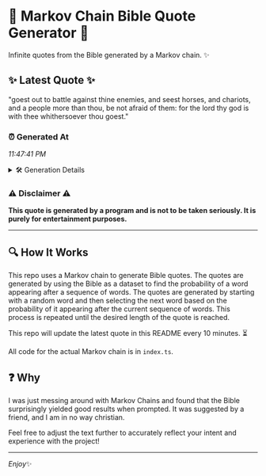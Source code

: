 # 📖 Markov Chain Bible Quote Generator 📖

Infinite quotes from the Bible generated by a Markov chain. ✨

## ✨ Latest Quote ✨
"goest out to battle against thine enemies, and seest horses, and chariots, and a people more than thou, be not afraid of them: for the lord thy god is with thee whithersoever thou goest."

### ⏰ Generated At
*11:47:41 PM*

<details>
    <summary>🛠️ Generation Details</summary>
    <p>
        <strong>🌱 Seed:</strong> goest<br>
        <strong>🔄 Iterations:</strong> 33<br>
        <strong>📜 Context History:</strong><br>[ goest ]: out<br>[ goest, out ]: to<br>[ goest, out, to ]: battle<br>[ goest, out, to, battle ]: against<br>[ goest, out, to, battle, against ]: thine<br>[ goest, out, to, battle, against, thine ]: enemies,<br>[ out, to, battle, against, thine, enemies, ]: and<br>[ to, battle, against, thine, enemies,, and ]: seest<br>[ battle, against, thine, enemies,, and, seest ]: horses,<br>[ against, thine, enemies,, and, seest, horses, ]: and<br>[ thine, enemies,, and, seest, horses,, and ]: chariots,<br>[ enemies,, and, seest, horses,, and, chariots, ]: and<br>[ and, seest, horses,, and, chariots,, and ]: a<br>[ seest, horses,, and, chariots,, and, a ]: people<br>[ horses,, and, chariots,, and, a, people ]: more<br>[ and, chariots,, and, a, people, more ]: than<br>[ chariots,, and, a, people, more, than ]: thou,<br>[ and, a, people, more, than, thou, ]: be<br>[ a, people, more, than, thou,, be ]: not<br>[ people, more, than, thou,, be, not ]: afraid<br>[ more, than, thou,, be, not, afraid ]: of<br>[ than, thou,, be, not, afraid, of ]: them:<br>[ thou,, be, not, afraid, of, them: ]: for<br>[ be, not, afraid, of, them:, for ]: the<br>[ not, afraid, of, them:, for, the ]: lord<br>[ afraid, of, them:, for, the, lord ]: thy<br>[ of, them:, for, the, lord, thy ]: god<br>[ them:, for, the, lord, thy, god ]: is<br>[ for, the, lord, thy, god, is ]: with<br>[ the, lord, thy, god, is, with ]: thee<br>[ lord, thy, god, is, with, thee ]: whithersoever<br>[ thy, god, is, with, thee, whithersoever ]: thou<br>[ god, is, with, thee, whithersoever, thou ]: goest.<br>
    </p>
</details>

### ⚠️ Disclaimer ⚠️
**This quote is generated by a program and is not to be taken seriously. It is purely for entertainment purposes.**

---

## 🔍 How It Works

This repo uses a Markov chain to generate Bible quotes. The quotes are generated by using the Bible as a dataset to find the probability of a word appearing after a sequence of words. The quotes are generated by starting with a random word and then selecting the next word based on the probability of it appearing after the current sequence of words. This process is repeated until the desired length of the quote is reached.

This repo will update the latest quote in this README every 10 minutes. ⏳

All code for the actual Markov chain is in `index.ts`.

## ❓ Why

I was just messing around with Markov Chains and found that the Bible surprisingly yielded good results when prompted. 
It was suggested by a friend, and I am in no way christian.

Feel free to adjust the text further to accurately reflect your intent and experience with the project!

---

*Enjoy*✨
